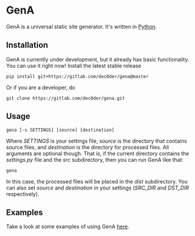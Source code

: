 GenA
====

GenA is a universal static site generator. It's written in [Python](http://www.python.org/).

Installation
------------

GenA is currently under development, but it already has basic functionality. You can use it right now!
Install the latest stable release

    pip install git+https://gitlab.com/dec0der/gena@master

Or if you are a developer, do

    git clone https://gitlab.com/dec0der/gena.git

Usage
-----

    gena [-s SETTINGS] [source] [destination]

Where *SETTINGS* is your settings file, *source* is the directory that contains source files,
and *destination* is the directory for processed files.
All arguments are optional though. That is, if the current directory contains the *settings.py* file and
the *src* subdirectory, then you can run GenA like that:

    gena

In this case, the processed files will be placed in the *dist* subdirectory.
You can also set *source* and *destination* in your settings (*SRC_DIR* and *DST_DIR* respectively).

Examples
--------

Take a look at some examples of using GenA [here](https://gitlab.com/dec0der/gena-examples).
